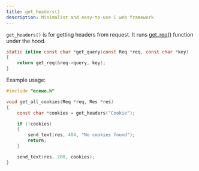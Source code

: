 ```yaml
---
title: get_headers()
description: Minimalist and easy-to-use C web framework
---
```


`get_headers()` is for getting headers from request. It runs [get_req()](/api/get_req) function under the hood.

```c
static inline const char *get_query(const Req *req, const char *key)
{
    return get_req(&req->query, key);
}
```

Example usage:

```c
#include "ecewo.h"

void get_all_cookies(Req *req, Res *res)
{
    const char *cookies = get_headers("Cookie");

    if (!cookies)
    {
        send_text(res, 404, "No cookies found");
        return;
    }

    send_text(res, 200, cookies);
}
```
